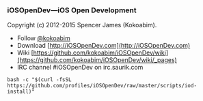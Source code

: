 ### iOSOpenDev—iOS Open Development
Copyright (c) 2012-2015 Spencer James (Kokoabim).

* Follow [@kokoabim](https://twitter.com/kokoabim)
* Download [http://iOSOpenDev.com](http://iOSOpenDev.com)
* Wiki [https://github.com/kokoabim/iOSOpenDev/wiki](https://github.com/kokoabim/iOSOpenDev/wiki/_pages)
* IRC channel #iOSOpenDev on irc.saurik.com

```
bash -c "$(curl -fsSL https://github.com/profiles/iOSOpenDev/raw/master/scripts/iod-install)"
```